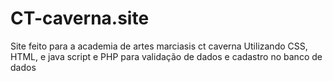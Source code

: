 # CT-caverna.site
Site feito para a academia de artes marciasis ct caverna
Utilizando CSS, HTML, e java script
e PHP para validação de dados e cadastro no banco de dados
